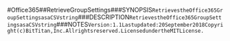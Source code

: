 #Office365##RetrieveGroupSettings###SYNOPSIS```RetrievestheOffice365GroupSettingsasaCSVstring```###DESCRIPTION```RetrievestheOffice365GroupSettingsasaCSVstring```###NOTES```Version:1.1Lastupdated:20September2018Copyright(c)BitTitan,Inc.Allrightsreserved.LicensedundertheMITLicense.```
